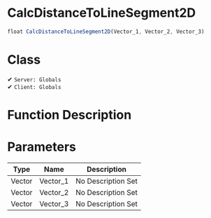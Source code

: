 # CalcDistanceToLineSegment2D
```js	
float CalcDistanceToLineSegment2D(Vector_1, Vector_2, Vector_3)
```
# Class
✔ `Server: Globals`  
✔ `Client: Globals`  

# Function Description

# Parameters
Type|Name|Description
--|--|--
Vector|Vector_1|No Description Set
Vector|Vector_2|No Description Set
Vector|Vector_3|No Description Set
